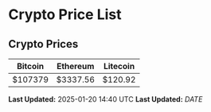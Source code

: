 # Crypto Price List

## Crypto Prices
| Bitcoin | Ethereum | Litecoin |
| ------- | -------- | -------- |
| $107379 | $3337.56 | $120.92 |
**Last Updated:** 2025-01-20 14:40 UTC
**Last Updated:** $DATE$
